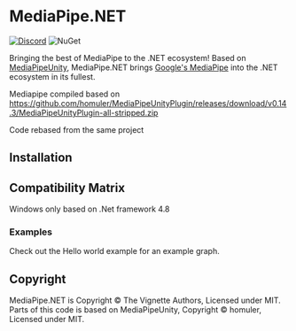 # MediaPipe.NET

[![Discord](https://img.shields.io/discord/871618277258960896?color=7289DA&label=%20&logo=discord&logoColor=white)](https://go.vignetteapp.org/discord) ![NuGet](https://img.shields.io/nuget/v/MediaPipe.NET)

Bringing the best of MediaPipe to the .NET ecosystem! Based on [MediaPipeUnity](https://github.com/homuler/MediaPipeUnityPlugin), MediaPipe.NET brings [Google's MediaPipe](https://mediapipe.dev/) into the .NET ecosystem in its fullest.

Mediapipe compiled based on https://github.com/homuler/MediaPipeUnityPlugin/releases/download/v0.14.3/MediaPipeUnityPlugin-all-stripped.zip

Code rebased from the same project

## Installation



## Compatibility Matrix

Windows only based on .Net framework 4.8

### Examples

Check out the Hello world example for an example graph.

## Copyright

MediaPipe.NET is Copyright &copy; The Vignette Authors, Licensed under MIT. Parts of this code is based on MediaPipeUnity, Copyright &copy; homuler, Licensed under MIT.
